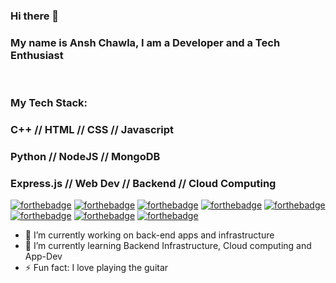 ### Hi there 👋
### My name is Ansh Chawla, I am a Developer and a Tech Enthusiast

<br>

### My Tech Stack:
### C++ // HTML // CSS // Javascript
### Python // NodeJS // MongoDB
### Express.js // Web Dev // Backend // Cloud Computing


[![forthebadge](https://forthebadge.com/images/badges/made-with-python.svg)](https://forthebadge.com)
[![forthebadge](https://forthebadge.com/images/badges/uses-js.svg)](https://forthebadge.com)
[![forthebadge](https://forthebadge.com/images/badges/uses-git.svg)](https://forthebadge.com)
[![forthebadge](https://forthebadge.com/images/badges/made-with-groovy.svg)](https://forthebadge.com)
[![forthebadge](https://forthebadge.com/images/badges/made-with-c-plus-plus.svg)](https://forthebadge.com)
[![forthebadge](https://forthebadge.com/images/badges/built-by-developers.svg)](https://forthebadge.com)
[![forthebadge](https://forthebadge.com/images/badges/uses-css.svg)](https://forthebadge.com)
[![forthebadge](https://forthebadge.com/images/badges/uses-html.svg)](https://forthebadge.com)


- 🔭 I’m currently working on back-end apps and infrastructure
- 🌱 I’m currently learning Backend Infrastructure, Cloud computing and App-Dev
- ⚡ Fun fact: I love playing the guitar 
